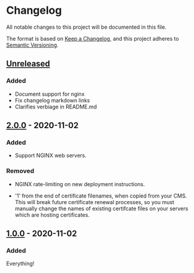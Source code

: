 # Changelog

All notable changes to this project will be documented in this file.

The format is based on [Keep a Changelog](https://keepachangelog.com/en/1.0.0/),
and this project adheres to [Semantic Versioning](https://semver.org/spec/v2.0.0.html).

## [Unreleased]

### Added

- Document support for nginx
- Fix changelog markdown links
- Clarifies verbiage in README.md

## [2.0.0] - 2020-11-02

### Added

- Support NGINX web servers.

### Removed

- NGINX rate-limiting on new deployment instructions.

- '1' from the end of certificate filenames, when copied from your CMS. This will break future certificate renewal processes, so you must manually change the names of existing certifcate files on your servers which are hosting certificates.

## [1.0.0] - 2020-11-02

### Added

Everything!

[Unreleased]: https://github.com/endeavorcomm/le-cms/compare/2.0.0...HEAD
[2.0.0]: https://github.com/endeavorcomm/le-cms/compare/1.0.0...2.0.0
[1.0.0]: https://github.com/endeavorcomm/le-cms/releases/tag/1.0.0
